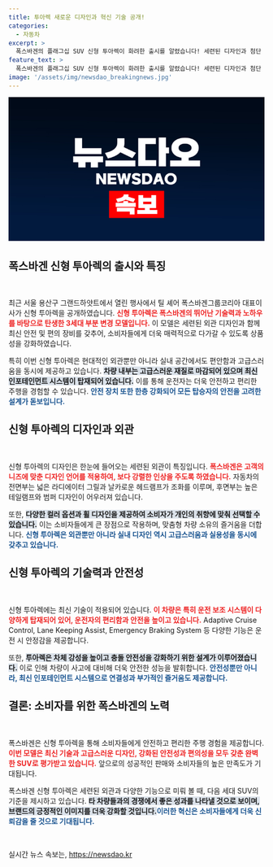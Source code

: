 ```yaml
---
title: 투아렉 새로운 디자인과 혁신 기술 공개!
categories:
  - 자동차
excerpt: >
  폭스바겐의 플래그십 SUV 신형 투아렉이 화려한 출시를 알렸습니다! 세련된 디자인과 첨단 안전 장비로 강화된 이번 모델, 놓쳐서는 안 될 이유가 가득합니다.
feature_text: >
  폭스바겐의 플래그십 SUV 신형 투아렉이 화려한 출시를 알렸습니다! 세련된 디자인과 첨단 안전 장비로 강화된 이번 모델, 놓쳐서는 안 될 이유가 가득합니다.
image: '/assets/img/newsdao_breakingnews.jpg'
---
```


<p><img src="/assets/img/newsdao_breakingnews.jpg" alt="bookingtag 속보" /></p>

<h2 data-ke-size="size26">폭스바겐 신형 투아렉의 출시와 특징</h2>

<p data-ke-size="size16">&nbsp;</p>

<p data-ke-size="size16">최근 서울 용산구 그랜드하얏트에서 열린 행사에서 틸 셰어 폭스바겐그룹코리아 대표이사가 신형 투아렉을 공개하였습니다. <b><span style="color: #ee2323;">신형 투아렉은 폭스바겐의 뛰어난 기술력과 노하우를 바탕으로 탄생한 3세대 부분 변경 모델입니다.</span></b> 이 모델은 세련된 외관 디자인과 함께 최신 안전 및 편의 장비를 갖추어, 소비자들에게 더욱 매력적으로 다가갈 수 있도록 상품성을 강화하였습니다.</p>

<p data-ke-size="size16">특히 이번 신형 투아렉은 현대적인 외관뿐만 아니라 실내 공간에서도 편안함과 고급스러움을 동시에 제공하고 있습니다. <b><span style="background-color: #21538527;">차량 내부는 고급스러운 재질로 마감되어 있으며 최신 인포테인먼트 시스템이 탑재되어 있습니다.</span></b> 이를 통해 운전자는 더욱 안전하고 편리한 주행을 경험할 수 있습니다. <b><span style="color: #1a5490;">안전 장치 또한 한층 강화되어 모든 탑승자의 안전을 고려한 설계가 돋보입니다.</span></b></p>

<h2 data-ke-size="size26">신형 투아렉의 디자인과 외관</h2>

<p data-ke-size="size16">&nbsp;</p>

<p data-ke-size="size16">신형 투아렉의 디자인은 한눈에 들어오는 세련된 외관이 특징입니다. <b><span style="color: #ee2323;">폭스바겐은 고객의 니즈에 맞춘 디자인 언어를 적용하여, 보다 강렬한 인상을 주도록 하였습니다.</span></b> 자동차의 전면부는 넓은 라디에이터 그릴과 날카로운 헤드램프가 조화를 이루며, 후면부는 높은 테일램프와 범퍼 디자인이 어우러져 있습니다.</p>

<p data-ke-size="size16">또한, <b><span style="background-color: #21538527;">다양한 컬러 옵션과 휠 디자인을 제공하여 소비자가 개인의 취향에 맞춰 선택할 수 있습니다.</span></b> 이는 소비자들에게 큰 장점으로 작용하며, 맞춤형 차량 소유의 즐거움을 더합니다. <b><span style="color: #1a5490;">신형 투아렉은 외관뿐만 아니라 실내 디자인 역시 고급스러움과 실용성을 동시에 갖추고 있습니다.</span></b></p>

<h2 data-ke-size="size26">신형 투아렉의 기술력과 안전성</h2>

<p data-ke-size="size16">&nbsp;</p>

<p data-ke-size="size16">신형 투아렉에는 최신 기술이 적용되어 있습니다. <b><span style="color: #ee2323;">이 차량은 특히 운전 보조 시스템이 다양하게 탑재되어 있어, 운전자의 편리함과 안전을 높이고 있습니다.</span></b> Adaptive Cruise Control, Lane Keeping Assist, Emergency Braking System 등 다양한 기능은 운전 시 안정감을 제공합니다.</p>

<p data-ke-size="size16">또한, <b><span style="background-color: #21538527;">투아렉은 차체 강성을 높이고 충돌 안전성을 강화하기 위한 설계가 이루어졌습니다.</span></b> 이로 인해 차량이 사고에 대비해 더욱 안전한 성능을 발휘합니다. <b><span style="color: #1a5490;">안전성뿐만 아니라, 최신 인포테인먼트 시스템으로 연결성과 부가적인 즐거움도 제공합니다.</span></b></p>

<h2 data-ke-size="size26">결론: 소비자를 위한 폭스바겐의 노력</h2>

<p data-ke-size="size16">&nbsp;</p>

<p data-ke-size="size16">폭스바겐은 신형 투아렉을 통해 소비자들에게 안전하고 편리한 주행 경험을 제공합니다. <b><span style="color: #ee2323;">이번 모델은 최신 기술과 고급스러운 디자인, 강화된 안전성과 편의성을 모두 갖춘 완벽한 SUV로 평가받고 있습니다.</span></b> 앞으로의 성공적인 판매와 소비자들의 높은 만족도가 기대됩니다.</p>

<p data-ke-size="size16">폭스바겐 신형 투아렉은 세련된 외관과 다양한 기능으로 미뤄 볼 때, 다음 세대 SUV의 기준을 제시하고 있습니다. <b><span style="background-color: #21538527;">타 차량들과의 경쟁에서 좋은 성과를 나타낼 것으로 보이며, 브랜드의 긍정적인 이미지를 더욱 강화할 것입니다.</span></b><b><span style="color: #1a5490;">이러한 혁신은 소비자들에게 더욱 신뢰감을 줄 것으로 기대됩니다.</span></b></p>

<p data-ke-size="size16">&nbsp;</p>
실시간 뉴스 속보는, <a href="https://newsdao.kr" rel="dofollow">https://newsdao.kr</a>


